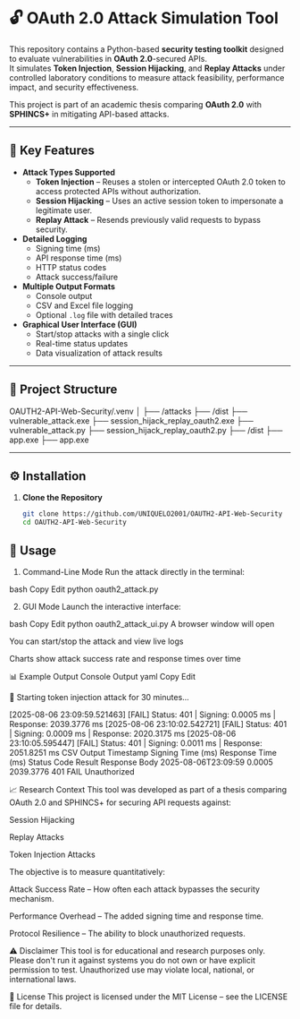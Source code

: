 # 🔓 OAuth 2.0 Attack Simulation Tool

This repository contains a Python-based **security testing toolkit** designed to evaluate vulnerabilities in **OAuth 2.0**-secured APIs.  
It simulates **Token Injection**, **Session Hijacking**, and **Replay Attacks** under controlled laboratory conditions to measure attack feasibility, performance impact, and security effectiveness.

This project is part of an academic thesis comparing **OAuth 2.0** with **SPHINCS+** in mitigating API-based attacks.

---

## 📌 Key Features

- **Attack Types Supported**
  - **Token Injection** – Reuses a stolen or intercepted OAuth 2.0 token to access protected APIs without authorization.
  - **Session Hijacking** – Uses an active session token to impersonate a legitimate user.
  - **Replay Attack** – Resends previously valid requests to bypass security.
- **Detailed Logging**
  - Signing time (ms)
  - API response time (ms)
  - HTTP status codes
  - Attack success/failure
- **Multiple Output Formats**
  - Console output
  - CSV and Excel file logging
  - Optional `.log` file with detailed traces
- **Graphical User Interface (GUI)**
  - Start/stop attacks with a single click
  - Real-time status updates
  - Data visualization of attack results

---

## 📂 Project Structure
OAUTH2-API-Web-Security/.venv
│
├── /attacks
  ├── /dist
    ├── vulnerable_attack.exe
    ├── session_hijack_replay_oauth2.exe
  ├── vulnerable_attack.py
  ├── session_hijack_replay_oauth2.py
├── /dist
  ├── app.exe
├── app.exe

---

## ⚙️ Installation

1. **Clone the Repository**
   ```bash
   git clone https://github.com/UNIQUELO2001/OAUTH2-API-Web-Security
   cd OAUTH2-API-Web-Security
   
## 🚀 Usage
1. Command-Line Mode
Run the attack directly in the terminal:

bash
Copy
Edit
python oauth2_attack.py

2. GUI Mode
Launch the interactive interface:

bash
Copy
Edit
python oauth2_attack_ui.py
A browser window will open

You can start/stop the attack and view live logs

Charts show attack success rate and response times over time

📊 Example Output
Console Output
yaml
Copy
Edit

🚨 Starting token injection attack for 30 minutes...

[2025-08-06 23:09:59.521463] [FAIL] Status: 401 | Signing: 0.0005 ms | Response: 2039.3776 ms
[2025-08-06 23:10:02.542721] [FAIL] Status: 401 | Signing: 0.0009 ms | Response: 2020.3175 ms
[2025-08-06 23:10:05.595447] [FAIL] Status: 401 | Signing: 0.0011 ms | Response: 2051.8251 ms
CSV Output
Timestamp	Signing Time (ms)	Response Time (ms)	Status Code	Result	Response Body
2025-08-06T23:09:59	0.0005	2039.3776	401	FAIL	Unauthorized

📈 Research Context
This tool was developed as part of a thesis comparing OAuth 2.0 and SPHINCS+ for securing API requests against:

Session Hijacking

Replay Attacks

Token Injection Attacks

The objective is to measure quantitatively:

Attack Success Rate – How often each attack bypasses the security mechanism.

Performance Overhead – The added signing time and response time.

Protocol Resilience – The ability to block unauthorized requests.

⚠️ Disclaimer
This tool is for educational and research purposes only.
Please don't run it against systems you do not own or have explicit permission to test.
Unauthorized use may violate local, national, or international laws.

📜 License
This project is licensed under the MIT License – see the LICENSE file for details.
